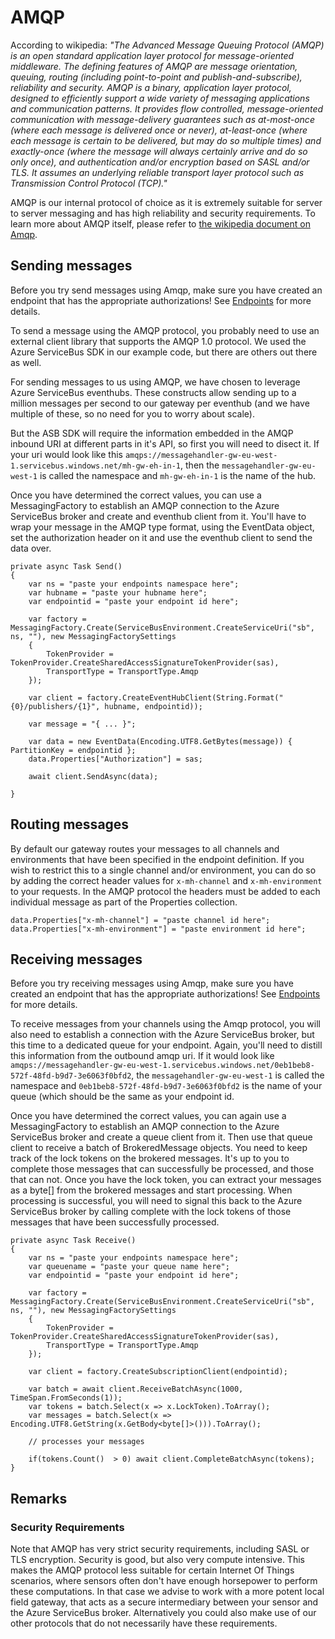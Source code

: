 # AMQP

According to wikipedia: *"The Advanced Message Queuing Protocol (AMQP) is an open standard application layer protocol for message-oriented middleware. The defining features of AMQP are message orientation, queuing, routing (including point-to-point and publish-and-subscribe), reliability and security. AMQP is a binary, application layer protocol, designed to efficiently support a wide variety of messaging applications and communication patterns. It provides flow controlled, message-oriented communication with message-delivery guarantees such as at-most-once (where each message is delivered once or never), at-least-once (where each message is certain to be delivered, but may do so multiple times) and exactly-once (where the message will always certainly arrive and do so only once), and authentication and/or encryption based on SASL and/or TLS. It assumes an underlying reliable transport layer protocol such as Transmission Control Protocol (TCP)."*

AMQP is our internal protocol of choice as it is extremely suitable for server to server messaging and has high reliability and security requirements. To learn more about AMQP itself, please refer to [the wikipedia document on Amqp](http://en.wikipedia.org/wiki/Advanced_Message_Queuing_Protocol).

## <a name="sending"></a>Sending messages

Before you try send messages using Amqp, make sure you have created an endpoint that has the appropriate authorizations! See [Endpoints](/documentation/connectivity/endpoints) for more details.

To send a message using the AMQP protocol, you probably need to use an external client library that supports the AMQP 1.0 protocol. We used the Azure ServiceBus SDK in our example code, but there are others out there as well.

For sending messages to us using AMQP, we have chosen to leverage Azure ServiceBus eventhubs. These constructs allow sending up to a million messages per second to our gateway per eventhub (and we have multiple of these, so no need for you to worry about scale). 

But the ASB SDK will require the information embedded in the AMQP inbound URI at different parts in it's API, so first you will need to disect it. If your uri would look like this `amqps://messagehandler-gw-eu-west-1.servicebus.windows.net/mh-gw-eh-in-1`, then the `messagehandler-gw-eu-west-1` is called the namespace and `mh-gw-eh-in-1` is the name of the hub.

Once you have determined the correct values, you can use a MessagingFactory to establish an AMQP connection to the Azure ServiceBus broker and create and eventhub client from it. You'll have to wrap your message in the AMQP type format, using the EventData object, set the authorization header on it and use the eventhub client to send the data over.

	private async Task Send()
    {
		var ns = "paste your endpoints namespace here";
		var hubname = "paste your hubname here";
		var endpointid = "paste your endpoint id here";
		
		var factory = MessagingFactory.Create(ServiceBusEnvironment.CreateServiceUri("sb", ns, ""), new MessagingFactorySettings
        {
            TokenProvider = TokenProvider.CreateSharedAccessSignatureTokenProvider(sas),
            TransportType = TransportType.Amqp
        });

        var client = factory.CreateEventHubClient(String.Format("{0}/publishers/{1}", hubname, endpointid));

        var message = "{ ... }";
		
		var data = new EventData(Encoding.UTF8.GetBytes(message)) { PartitionKey = endpointid };
        data.Properties["Authorization"] = sas;

        await client.SendAsync(data);

    }
	
## Routing messages

By default our gateway routes your messages to all channels and environments that have been specified in the endpoint definition. If you wish to restrict this to a single channel and/or environment, you can do so by adding the correct header values for `x-mh-channel` and `x-mh-environment` to your requests. In the AMQP protocol the headers must be added to each individual message as part of the Properties collection.

	data.Properties["x-mh-channel"] = "paste channel id here";
	data.Properties["x-mh-environment"] = "paste environment id here";
	
## <a name="receiving"></a>Receiving messages

Before you try receiving messages using Amqp, make sure you have created an endpoint that has the appropriate authorizations! See [Endpoints](/documentation/connectivity/endpoints) for more details.

To receive messages from your channels using the Amqp protocol, you will also need to establish a connection with the Azure ServiceBus broker, but this time to a dedicated queue for your endpoint. Again, you'll need to distill this information from the outbound amqp uri. If it would look like `amqps://messagehandler-gw-eu-west-1.servicebus.windows.net/0eb1beb8-572f-48fd-b9d7-3e6063f0bfd2`, the `messagehandler-gw-eu-west-1` is called the namespace and `0eb1beb8-572f-48fd-b9d7-3e6063f0bfd2` is the name of your queue (which should be the same as your endpoint id.

Once you have determined the correct values, you can again use a MessagingFactory to establish an AMQP connection to the Azure ServiceBus broker and create a queue client from it. Then use that queue client to receive a batch of BrokeredMessage objects. You need to keep track of the lock tokens on the brokered messages. It's up to you to complete those messages that can successfully be processed, and those that can not. Once you have the lock token, you can extract your messages as a byte[] from the brokered messages and start processing. When processing is successful, you will need to signal this back to the Azure ServiceBus broker by calling complete with the lock tokens of those messages that have been successfully processed. 

	private async Task Receive()
    {
		var ns = "paste your endpoints namespace here";
		var queuename = "paste your queue name here";
		var endpointid = "paste your endpoint id here";
		
		var factory = MessagingFactory.Create(ServiceBusEnvironment.CreateServiceUri("sb", ns, ""), new MessagingFactorySettings
        {
            TokenProvider = TokenProvider.CreateSharedAccessSignatureTokenProvider(sas),
            TransportType = TransportType.Amqp
        });
		
		var client = factory.CreateSubscriptionClient(endpointid);
		
		var batch = await client.ReceiveBatchAsync(1000, TimeSpan.FromSeconds(1));
		var tokens = batch.Select(x => x.LockToken).ToArray();
		var messages = batch.Select(x => Encoding.UTF8.GetString(x.GetBody<byte[]>())).ToArray();
		
		// processes your messages
		
		if(tokens.Count()  > 0) await client.CompleteBatchAsync(tokens);
    }
	
## Remarks

### Security Requirements

Note that AMQP has very strict security requirements, including SASL or TLS encryption. Security is good, but also very compute intensive. This makes the AMQP protocol less suitable for certain Internet Of Things scenarios, where sensors often don't have enough horsepower to perform these computations. In that case we advise to work with a more potent local field gateway, that acts as a secure intermediary between your sensor and the Azure ServiceBus broker. Alternatively you could also make use of our other protocols that do not necessarily have these requirements.
